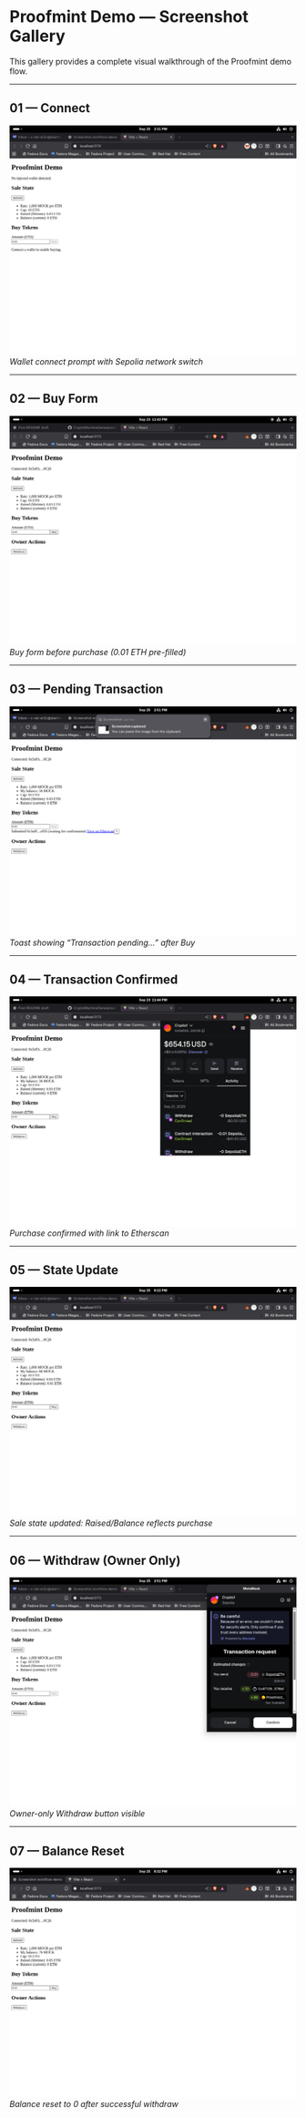 # Proofmint Demo — Screenshot Gallery

This gallery provides a complete visual walkthrough of the Proofmint demo flow.

---

## 01 — Connect
![Connect](01_connect.png)  
*Wallet connect prompt with Sepolia network switch*

---

## 02 — Buy Form
![Buy Form](02_buy_form.png)  
*Buy form before purchase (0.01 ETH pre-filled)*  

---

## 03 — Pending Transaction
![Pending Transaction](03_pending.png)  
*Toast showing “Transaction pending…” after Buy*  

---

## 04 — Transaction Confirmed
![Transaction Confirmed](04_confirmed.png)  
*Purchase confirmed with link to Etherscan*  

---

## 05 — State Update
![State Update](05_state_update.png)  
*Sale state updated: Raised/Balance reflects purchase*  

---

## 06 — Withdraw (Owner Only)
![Withdraw](06_withdraw.png)  
*Owner-only Withdraw button visible*  

---

## 07 — Balance Reset
![Balance Reset](07_balance_reset.png)  
*Balance reset to 0 after successful withdraw*  
